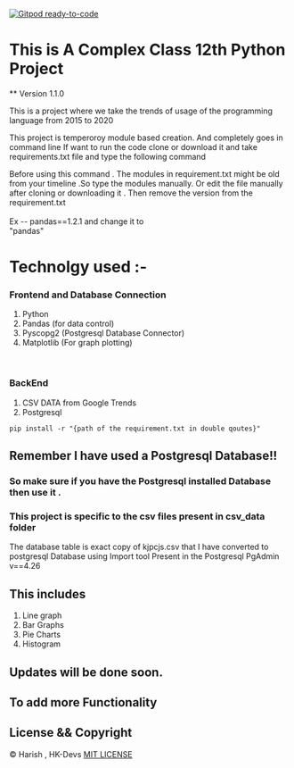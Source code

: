 [![Gitpod ready-to-code](https://img.shields.io/badge/Gitpod-ready--to--code-blue?logo=gitpod)](https://gitpod.io/#https://github.com/harish2222/Class-12th-Python-Project)

# This is A Complex Class 12th Python Project #

** Version 1.1.0

This is a project where we take the trends of usage of the programming language from 2015 to 2020

This project is temperoroy module based creation.
And completely goes in command line
If want to run the code clone or download it and take requirements.txt file and type the following command 

Before using this command .
The modules in requirement.txt might be old from your timeline .So type the modules manually.
Or edit the file manually after cloning or downloading it .
Then remove the version from the requirement.txt 
<br><br>
Ex -- pandas==1.2.1
and change it to <br> "pandas"

# Technolgy used :-
### Frontend and Database Connection
1. Python
2. Pandas (for data control)
3. Pyscopg2 (Postgresql Database Connector)
4. Matplotlib (For graph plotting)
<br>

### BackEnd

1. CSV DATA from Google Trends
2. Postgresql

`pip install -r "{path of the requirement.txt in double qoutes}"`

## Remember I have used a Postgresql Database!!
### So make sure if you have the Postgresql installed Database then use it .
### This project is specific to the csv files present in csv_data folder

The database table is exact copy of kjpcjs.csv that I have converted to postgresql Database using Import tool Present in the Postgresql PgAdmin v==4.26

## This includes 
1. Line graph 
2. Bar Graphs
3. Pie Charts
4. Histogram 

## Updates will be done soon.
## To add more Functionality

## License && Copyright

© Harish , HK-Devs [MIT LICENSE](LICENSE)

